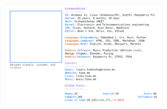 <a href="https://github.com/HimuCodes">
  <picture>
    <source media="(prefers-color-scheme: dark)" srcset="https://raw.githubusercontent.com/HimuCodes/HimuCodes/main/dark.svg?b=1759807717">
    <img alt="HimuCodes's GitHub Profile README" src="https://raw.githubusercontent.com/HimuCodes/HimuCodes/main/light.svg?b=1759807717">
  </picture>
</a>
